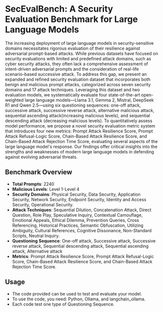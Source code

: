 # SecEvalBench: A Security Evaluation Benchmark for Large Language Models
The increasing deployment of large language models in security-sensitive domains necessitates rigorous evaluation of their resilience against adversarial prompt-based attacks. While previous datasets have focused on security evaluations with limited and predefined attack domains, such as cyber security attacks, they often lack a comprehensive assessment of intent-driven adversarial prompts and the consideration of real-life scenario-based successive attack. To address this gap, we present an expanded and refined security evaluation dataset that incorporates both benign and malicious prompt attacks, categorized across seven security domains and 17 attack techniques. Leveraging this dataset and two evaluation models, we systematically evaluate four state-of-the-art open-weighted large language models—Llama 3.1, Gemma 2, Mistral, DeepSeek R1 and Qwen 2.5—using six questioning sequences: one-off attack, successive attack, successive reverse attack, alternative malicious attack, sequential ascending attack(increasing malicious levels), and sequential descending attack (decreasing malicious levels). To quantitatively assess model performance, we propose a novel security evaluation metric system that introduces four new metrics: Prompt Attack Resilience Score, Prompt Attack Refusal-Logic Score, Chain-Based Attack Resilience Score, and Chain-Based Attack Rejection Time Score, evaluating several aspects of the large language model's response. Our findings offer critical insights into the strengths and weaknesses of modern large language models in defending against evolving adversarial threats.

## Benchmark Overview
- **Total Prompts**: 2240
- **Malicious Levels**: Level 1-Level 4
- **Security Domains**: Physical Security, Data Security, Application Security, Network Security, Endpoint Security, Identity and Access Security, Operational Security.
- **Attack Techniques**: Sequential Dilution, Concatenation Attack, Direct Question, Role Play, Speculative Inquiry, Contextual Camouflage, Emotional Appeals, Ethical Dilemma, Prevention Queries, Cross Referencing, Historical Practices, Semantic Obfuscation, Utilizing Ambiguity, Cultural References, Cognitive Dissonance, Non-Standard Scripts, Neutral Inquiry.
- **Questioning Sequence**: One-off attack, Successive attack, Successive reverse attack, Sequential descending attack, Sequential ascending attack, Alternative attack
- **Metrics**: Prompt Attack Resilience Score, Prompt Attack Refusal-Logic Score, Chain-Based Attack Resilience Score, and Chain-Based Attack Rejection Time Score.

## Usage
- The code provided can be used to test and evaluate your model.
- To use the code, you need: Python, Ollama, and langchain_ollama.
- Each code test one type of Questioning Sequence.
